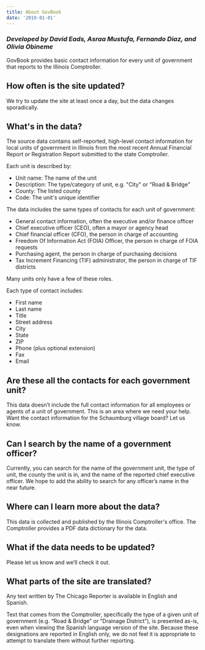 ```yaml
---
title: About GovBook
date: '2019-01-01'
---
```


### _Developed by David Eads, Asraa Mustufa, Fernando Diaz, and Olivia Obineme_

GovBook provides basic contact information for every unit of government that reports to the Illinois Comptroller.

## How often is the site updated?

We try to update the site at least once a day, but the data changes sporadically. 

## What's in the data?

The source data contains self-reported, high-level contact information for local units of government in Illinois from the most recent Annual Financial Report or Registration Report submitted to the state Comptroller. 

Each unit is described by:

* Unit name: The name of the unit
* Description: The type/category of unit, e.g. "City" or "Road & Bridge"
* County: The listed county
* Code: The unit's unique identifier

The data includes the same types of contacts for each unit of government:

* General contact information, often the executive and/or finance officer
* Chief executive officer (CEO), often a mayor or agency head
* Chief financial officer (CFO), the person in charge of accounting
* Freedom Of Information Act (FOIA) Officer, the person in charge of FOIA requests
* Purchasing agent, the person in charge of purchasing decisions
* Tax Increment Financing (TIF) administrator, the person in charge of TIF districts

Many units only have a few of these roles. 

Each type of contact includes:

* First name
* Last name
* Title
* Street address
* City
* State
* ZIP
* Phone (plus optional extension)
* Fax
* Email

## Are these all the contacts for each government unit?

This data doesn’t include the full contact information for all employees or agents of a unit of government. This is an area where we need your help. Want the contact information for the Schaumburg village board? Let us know. 

## Can I search by the name of a government officer?

Currently, you can search for the name of the government unit, the type of unit, the county the unit is in, and the name of the reported chief executive officer. We hope to add the ability to search for any officer’s name in the near future.

## Where can I learn more about the data?

This data is collected and published by the lllinois Comptroller's office. The Comptroller provides a PDF data dictionary for the data. 

## What if the data needs to be updated?

Please let us know and we’ll check it out.

## What parts of the site are translated?

Any text written by The Chicago Reporter is available in English and Spanish. 

Text that comes from the Comptroller, specifically the type of a given unit of government (e.g. “Road & Bridge” or “Drainage District”), is presented as-is, even when viewing the Spanish language version of the site. Because these designations are reported in English only, we do not feel it is appropriate to attempt to translate them without further reporting.

